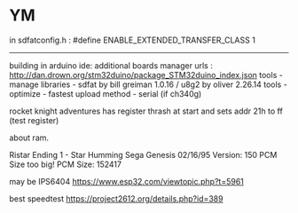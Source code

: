 # YM
in sdfatconfig.h :
#define ENABLE_EXTENDED_TRANSFER_CLASS 1
* * *

building in arduino ide:
additional boards manager urls : http://dan.drown.org/stm32duino/package_STM32duino_index.json
tools - manage libraries - sdfat by bill greiman 1.0.16 / u8g2 by oliver 2.26.14
tools - optimize - fastest
upload method - serial (if ch340g)

rocket knight adventures has register thrash at start and sets addr 21h to ff (test register)

about ram.

Ristar
Ending 1 - Star Humming
Sega Genesis
02/16/95
Version: 150
PCM Size too big!
PCM Size: 152417

may be IPS6404
https://www.esp32.com/viewtopic.php?t=5961

best speedtest https://project2612.org/details.php?id=389
